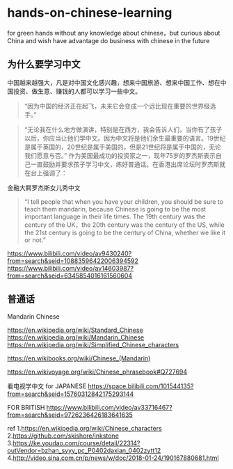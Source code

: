 # hands-on-chinese-learning
for green hands without any knowledge about chinese，but curious about China and wish have advantage do business with chinese  in the future 



## 为什么要学习中文

中国越来越强大，凡是对中国文化感兴趣，想来中国旅游、想来中国工作、想在中国投资、做生意、赚钱的人都可以学习一些中文。

>“因为中国的经济正在起飞，未来它会变成一个远比现在重要的世界级选手。”

>“无论我在什么地方做演讲，特别是在西方，我会告诉人们，当你有了孩子以后，你应当让他们学中文。因为中文将是他们余生最重要的语言。19世纪是属于英国的，20世纪是属于美国的，但是21世纪将是属于中国的，无论我们愿意与否。”
作为美国最成功的投资家之一，现年75岁的罗杰斯表示自己一直鼓励并要求孩子学习中文，练好普通话。在香港出席论坛时罗杰斯就在台上强调了：

金融大鳄罗杰斯女儿秀中文

>“I tell people that when you have your children, you should be sure to teach them mandarin, because Chinese is going to be the most important language in their life times. The 19th century was the century of the UK，the 20th century was the century of the US, while the 21st century is going to be the century of China, whether we like it or not.”

https://www.bilibili.com/video/av9430240?from=search&seid=10883596422006394592
https://www.bilibili.com/video/av14603987?from=search&seid=6345854016161560604

## 普通话
Mandarin Chinese

https://en.wikipedia.org/wiki/Standard_Chinese
https://en.wikipedia.org/wiki/Mandarin_Chinese
https://en.wikipedia.org/wiki/Simplified_Chinese_characters


https://en.wikibooks.org/wiki/Chinese_(Mandarin)

https://en.wikivoyage.org/wiki/Chinese_phrasebook#Q727694

看电视学中文 for JAPANESE
https://space.bilibili.com/101544135?from=search&seid=15760312842175293144

FOR BRITISH
https://www.bilibili.com/video/av33716467?from=search&seid=9726236426183641635

ref
1.https://en.wikipedia.org/wiki/Chinese_characters
2.https://github.com/skishore/inkstone
3.https://ke.youdao.com/course/detail/22314?outVendor=bzhan_syyy_pc_P0402daxian_0402zytt12
4.http://video.sina.com.cn/p/news/w/doc/2018-01-24/190167880681.html

